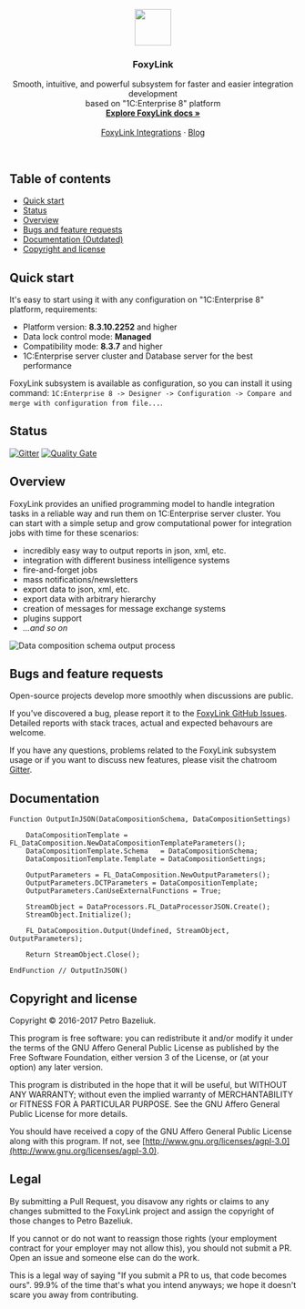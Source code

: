<p align="center">
  <a href="https://pbazeliuk.com/foxylink">
    <img src="https://github.com/pbazeliuk/FoxyLink/blob/develop/img/FoxyLink64.png" alt="" width=64 height=64>
  </a>
  <h3 align="center">FoxyLink</h3>

  <p align="center">
    Smooth, intuitive, and powerful subsystem for faster and easier integration development 
    <br>based on "1C:Enterprise 8" platform
    <br>
    <a href="https://pbazeliuk.com/foxylink/docs/"><strong>Explore FoxyLink docs »</strong></a>
    <br>
    <br>
    <a href="https://pbazeliuk.com/foxylink/integrations">FoxyLink Integrations</a>
    ·
    <a href="https://pbazeliuk.com/tag/FoxyLink/">Blog</a>
  </p>
</p>

<br>

## Table of contents

- [Quick start](#quick-start)
- [Status](#status)
- [Overview](#overview)
- [Bugs and feature requests](#bugs-and-feature-requests)
- [Documentation (Outdated)](#documentation)
- [Copyright and license](#copyright-and-license)

## Quick start

It's easy to start using it with any configuration on "1C:Enterprise 8" platform, requirements:
- Platform version: **8.3.10.2252** and higher
- Data lock control mode: **Managed**
- Compatibility mode: **8.3.7** and higher
- 1C:Enterprise server cluster and Database server for the best performance 

FoxyLink subsystem is available as configuration, so you can install it using command:
```1C:Enterprise 8 -> Designer -> Configuration -> Compare and merge with configuration from file...```. 

## Status

[![Gitter](https://badges.gitter.im/UpdateExpress/OutputProcessorExtension.svg)](https://gitter.im/UpdateExpress/OutputProcessorExtension?utm_source=badge&utm_medium=badge&utm_campaign=pr-badge)
[![Quality Gate](https://sonar.silverbulleters.org/api/badges/gate?key=ktc-foxylink)](https://sonar.silverbulleters.org/dashboard?id=ktc-foxylink)


## Overview

FoxyLink provides an unified programming model to handle integration tasks in a reliable way and run them on 1C:Enterprise server cluster. You can start with a simple setup and grow computational power for integration jobs with time for these scenarios: 

- incredibly easy way to output reports in json, xml, etc.
- integration with different business intelligence systems
- fire-and-forget jobs
- mass notifications/newsletters
- export data to json, xml, etc.
- export data with arbitrary hierarchy  
- creation of messages for message exchange systems
- plugins support
- *...and so on*

![Data composition schema output process](https://raw.githubusercontent.com/pbazeliuk/OutputProcessorExtension/develop/img/OutputProcess.png)

## Bugs and feature requests

Open-source projects develop more smoothly when discussions are public.

If you've discovered a bug, please report it to the [FoxyLink GitHub Issues](https://github.com/pbazeliuk/FoxyLink/issues?state=open). Detailed reports with stack traces, actual and expected behavours are welcome.

If you have any questions, problems related to the FoxyLink subsystem usage or if you want to discuss new features, please visit the chatroom [Gitter](https://gitter.im/UpdateExpress/OutputProcessorExtension?utm_source=share-link&utm_medium=link&utm_campaign=share-link).

## Documentation 

```1C-Enterprise
Function OutputInJSON(DataCompositionSchema, DataCompositionSettings)
    
    DataCompositionTemplate = FL_DataComposition.NewDataCompositionTemplateParameters();
    DataCompositionTemplate.Schema   = DataCompositionSchema;
    DataCompositionTemplate.Template = DataCompositionSettings;
    
    OutputParameters = FL_DataComposition.NewOutputParameters();
    OutputParameters.DCTParameters = DataCompositionTemplate;
    OutputParameters.CanUseExternalFunctions = True;
    
    StreamObject = DataProcessors.FL_DataProcessorJSON.Create();
    StreamObject.Initialize();
	
    FL_DataComposition.Output(Undefined, StreamObject, OutputParameters);
    
    Return StreamObject.Close();
   
EndFunction // OutputInJSON()     
```

## Copyright and license

Copyright © 2016-2017 Petro Bazeliuk.

This program is free software: you can redistribute it and/or modify
it under the terms of the GNU Affero General Public License as
published by the Free Software Foundation, either version 3 of the
License, or (at your option) any later version.

This program is distributed in the hope that it will be useful,
but WITHOUT ANY WARRANTY; without even the implied warranty of
MERCHANTABILITY or FITNESS FOR A PARTICULAR PURPOSE.  See the
GNU Affero General Public License for more details.

You should have received a copy of the GNU Affero General Public License
along with this program. If not, see [http://www.gnu.org/licenses/agpl-3.0](http://www.gnu.org/licenses/agpl-3.0).

Legal
------

By submitting a Pull Request, you disavow any rights or claims to any changes submitted to the FoxyLink project and assign the copyright of those changes to Petro Bazeliuk.

If you cannot or do not want to reassign those rights (your employment contract for your employer may not allow this), you should not submit a PR. Open an issue and someone else can do the work.

This is a legal way of saying "If you submit a PR to us, that code becomes ours". 99.9% of the time that's what you intend anyways; we hope it doesn't scare you away from contributing.
